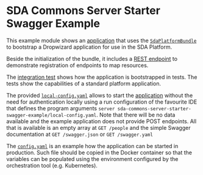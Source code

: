 # SDA Commons Server Starter Swagger Example

This example module shows an 
[application](./src/main/java/org/sdase/commons/server/starter/example/SdaPlatformExampleApplication.java) that uses the 
[`SdaPlatformBundle`](../sda-commons-server-starter-swagger/src/main/java/org/sdase/commons/server/starter/SdaPlatformBundle.java)
to bootstrap a Dropwizard application for use in the SDA Platform.

Beside the initialization of the bundle, it includes a 
[REST endpoint](./src/main/java/org/sdase/commons/server/starter/example/people/rest/PersonEndpoint.java) to demonstrate
registration of endpoints to map resources.

The 
[integration test](./src/test/java/org/sdase/commons/server/starter/example/SdaPlatformExampleApplicationIT.java) 
shows how the application is bootstrapped in tests. The tests show the capabilities of a standard platform application.

The provided [`local-config.yaml`](./local-config.yaml) allows to start the 
[application](./src/main/java/org/sdase/commons/server/starter/example/SdaPlatformExampleApplication.java) without the 
need for authentication locally using a run configuration of the favourite IDE that defines the program arguments 
`server sda-commons-server-starter-swagger-example/local-config.yaml`. Note that there will be no data available and the example
application does not provide POST endpoints. All that is available is an empty array at `GET /people` and the simple
Swagger documentation at `GET /swagger.json` or `GET /swagger.yaml`

The [`config.yaml`](./config.yaml) is an example how the application can be started in production. Such file should be 
copied in the Docker container so that the variables can be populated using the environment configured by the 
orchestration tool (e.g. Kubernetes).   